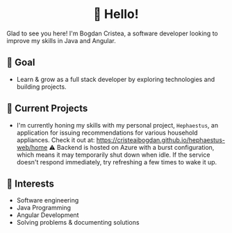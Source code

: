 <h1 align='center'>👋 Hello!</h1>

Glad to see you here! I'm Bogdan Cristea, a software developer looking to improve my skills in Java and Angular.

## 🚀 Goal

- Learn & grow as a full stack developer by exploring technologies and building projects.

## 🔭 Current Projects
- I'm currently honing my skills with my personal project, `Hephaestus`, an application for issuing recommendations for various household appliances. Check it out at: https://cristeaibogdan.github.io/hephaestus-web/home
⚠️ Backend is hosted on Azure with a burst configuration, which means it may temporarily shut down when idle. If the service doesn't respond immediately, try refreshing a few times to wake it up.

## 🌱 Interests
- Software engineering
- Java Programming
- Angular Development
- Solving problems & documenting solutions

